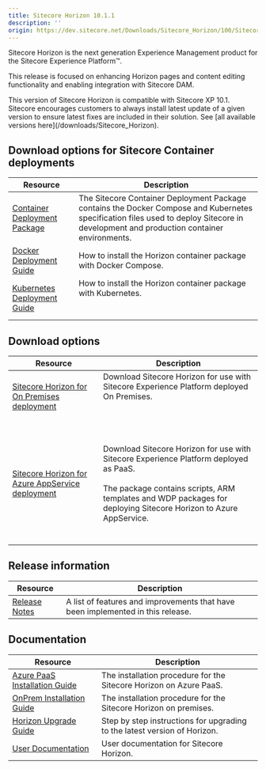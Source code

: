 ```yaml
---
title: Sitecore Horizon 10.1.1
description: ''
origin: https://dev.sitecore.net/Downloads/Sitecore_Horizon/100/Sitecore_Horizon_1011
---
```


Sitecore Horizon is the next generation Experience Management product for the Sitecore Experience Platform™.

This release is focused on enhancing Horizon pages and content editing functionality and enabling integration with Sitecore DAM.

  <Alert variant='warning' mb={4}>
    <AlertIcon />
    This version of Sitecore Horizon is compatible with Sitecore XP 10.1.
  </Alert>
  
  <Alert variant='warning' mb={4}>
    <AlertIcon />
    Sitecore encourages customers to always install latest update of a given version to ensure latest fixes are included in their solution. See [all available versions here](/downloads/Sitecore_Horizon).
  </Alert>
  

## Download options for Sitecore Container deployments

 | Resource | Description |
 | --- | --- |
 | [Container Deployment Package](https://github.com/Sitecore/container-deployment/releases/tag/horizon%2F10.1.0.02700) | The Sitecore Container Deployment Package contains the Docker Compose and Kubernetes specification files used to deploy Sitecore in development and production container environments. |
 | [Docker Deployment Guide](https://scdp.blob.core.windows.net/downloads/Sitecore%20Horizon/100/Sitecore%20Horizon%201011/Secure/Docker_deployment_guide_for_Sitecore_Horizon_10_1_1-en.pdf) | How to install the Horizon container package with Docker Compose.  <br /> |
 | [Kubernetes Deployment Guide](https://scdp.blob.core.windows.net/downloads/Sitecore%20Horizon/100/Sitecore%20Horizon%201011/Secure/Kubernetes_deployment_guide_for_Sitecore_Horizon_10_1_1-en.pdf) | How to install the Horizon container package with Kubernetes.  <br />  <br /><br /> |

## Download options

 | Resource | Description |
 | --- | --- |
 | [Sitecore Horizon for On Premises deployment](https://scdp.blob.core.windows.net/downloads/Sitecore%20Horizon/100/Sitecore%20Horizon%201011/Secure/Sitecore%20Horizon%2010.1.1%20rev.%2004429.zip) | Download Sitecore Horizon for use with Sitecore Experience Platform deployed On Premises.  <br />  <br /><br /> |
 | [Sitecore Horizon for Azure AppService deployment](https://scdp.blob.core.windows.net/downloads/Sitecore%20Horizon/100/Sitecore%20Horizon%201011/Secure/Sitecore%20Horizon%20for%20Azure%2010.1.1%20rev.%2004429.zip) | <br /><br />Download Sitecore Horizon for use with Sitecore Experience Platform deployed as PaaS.<br /><br />The package contains scripts, ARM templates and WDP packages for deploying Sitecore Horizon to Azure AppService.<br /><br />  <br /> |

## Release information

 | Resource | Description |
 | --- | --- |
 | [Release Notes](/downloads/Sitecore_Horizon/100/Sitecore_Horizon_1011/Release_Notes) | A list of features and improvements that have been implemented in this release. |

## Documentation

 | Resource | Description |
 | --- | --- |
 | [Azure PaaS Installation Guide](https://scdp.blob.core.windows.net/downloads/Sitecore%20Horizon/100/Sitecore%20Horizon%201011/Secure/Azure%20Deployment%20Guide%20-%20Horizon%2010_1_1.pdf) | The installation procedure for the Sitecore Horizon on Azure PaaS. |
 | [OnPrem Installation Guide](https://scdp.blob.core.windows.net/downloads/Sitecore%20Horizon/100/Sitecore%20Horizon%201011/Secure/On-prem%20Installation%20Guide%20-%20Horizon%2010_1_1.pdf) | The installation procedure for the Sitecore Horizon on premises. |
 | [Horizon Upgrade Guide](https://scdp.blob.core.windows.net/downloads/Sitecore%20Horizon/100/Sitecore%20Horizon%201011/Secure/Horizon_Upgrade_Guide-10.1.1.pdf) | Step by step instructions for upgrading to the latest version of Horizon. |
 | [User Documentation](https://doc.sitecore.com/users/101/sitecore-experience-platform/en/horizon.html) | User documentation for Sitecore Horizon. |